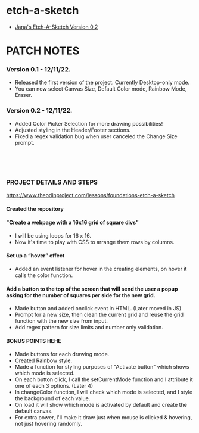 # etch-a-sketch


- [Jana's Etch-A-Sketch Version 0.2](https://janaiscoding.github.io/etch-a-sketch/)

<h1> PATCH NOTES </h1>


<h3> Version 0.1 - 12/11/22.</h3>

- Released the first version of the project. Currently Desktop-only mode.
- You can now select Canvas Size, Default Color mode, Rainbow Mode, Eraser. 


<h3>Version 0.2 - 12/11/22.</h3>

- Added Color Picker Selection for more drawing possibilities!
- Adjusted styling in the Header/Footer sections.
- Fixed a regex validation bug when user canceled the Change Size prompt. 

</br>
</br>
</br>
<h3> PROJECT DETAILS AND STEPS </h3>

https://www.theodinproject.com/lessons/foundations-etch-a-sketch

<h4> Created the repository </h4>

<h4> "Create a webpage with a 16x16 grid of square divs" </h4>

- I will be using loops for 16 x 16. 
- Now it's time to play with CSS to arrange them rows by columns. 

<h4> Set up a “hover” effect </h4>

- Added an event listener for hover in the creating elements, on hover it calls the color function.

<h4> Add a button to the top of the screen that will send the user a popup asking for the number of squares per side for the new grid. </h4>

- Made button and added onclick event in HTML. (Later moved in JS)
- Prompt for a new size, then clean the current grid and reuse the grid function with the new size from input.
- Add regex pattern for size limits and number only validation. 

<h4> BONUS POINTS HEHE </h4>

- Made buttons for each drawing mode.
- Created Rainbow style.
- Made a function for styling purposes of "Activate button" which shows which mode is selected.
- On each button click, I call the setCurrentMode function and I attribute it one of each 3 options. (Later 4)
- In changeColor function, I will check which mode is selected, and I style the background of each value.
- On load it will show which mode is activated by default and create the default canvas.
- For extra power, I'll make it draw just when mouse is clicked & hovering, not just hovering randomly.

 

